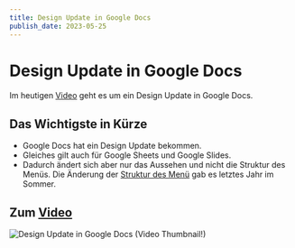 ```yaml
---
title: Design Update in Google Docs
publish_date: 2023-05-25
---
```


# Design Update in Google Docs

Im heutigen [Video](https://youtu.be/v-iibsyzxKM) geht es um ein Design Update in Google Docs. 

## Das Wichtigste in Kürze

- Google Docs hat ein Design Update bekommen.
- Gleiches gilt auch für Google Sheets und Google Slides.
- Dadurch ändert sich aber nur das Aussehen und nicht die Struktur des Menüs. Die Änderung der [Struktur des Menü](https://youtu.be/E4xSGx-Uo_Y) gab es letztes Jahr im Sommer.

## Zum [Video](https://youtu.be/v-iibsyzxKM)

![Design Update in Google Docs (Video Thumbnail!)](../thumbnails/Fertig466.jpg "Design Update in Google Docs (Video Thumbnail!)")